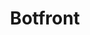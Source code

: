 ---
git: https://github.com/botfront
logohandle: botfrontio
sort: botfront
title: Botfront
twitter: https://x.com/botfront
website: https://botfront.io/
---